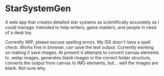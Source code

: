 # StarSystemGen
A web app that creates detailed star systems as scientifically accurately as I could manage. Intended to help writers, game masters, and people in need of a desk toy.

Currently WIP, please excuse spelling errors. My IDE dosn't have a spell check. Works fine in browser, can save the text output. Currently working on making it save images. At present it attempts to convert canvas elements to .webp images, generates blank images in the correct folder structure, converts the output from canvas to IMG elements, but... well the images are blank. Not sure why.

